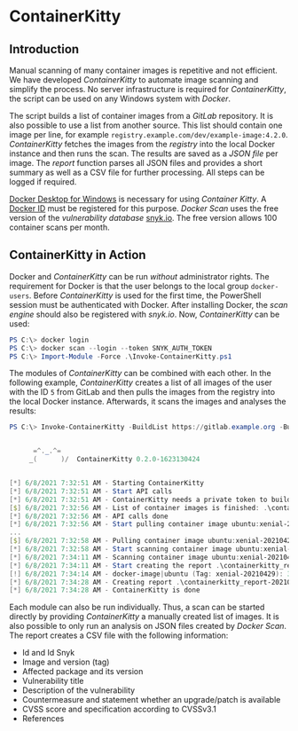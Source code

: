# ContainerKitty

## Introduction

Manual scanning of many container images is repetitive and not efficient. We have developed *ContainerKitty* to automate image scanning and simplify the process. No server infrastructure is required for *ContainerKitty*, the script can be used on any Windows system with *Docker*.

The script builds a list of container images from a *GitLab* repository. It is also possible to use a list from another source. This list should contain one image per line, for example `registry.example.com/dev/example-image:4.2.0`. *ContainerKitty* fetches the images from the *registry* into the local Docker instance and then runs the scan. The results are saved as a *JSON file* per image. The *report* function parses all JSON files and provides a short summary as well as a CSV file for further processing. All steps can be logged if required.

[Docker Desktop for Windows](https://docs.docker.com/docker-for-windows/install/) is necessary for using *Container Kitty*. A [Docker ID](https://hub.docker.com/) must be registered for this purpose. *Docker Scan* uses the free version of the *vulnerability database* [snyk.io](https://snyk.io/). The free version allows 100 container scans per month.

## ContainerKitty in Action

Docker and *ContainerKitty* can be run *without* administrator rights. The requirement for Docker is that the user belongs to the local group `docker-users`. Before *ContainerKitty* is used for the first time, the PowerShell session must be authenticated with Docker. After installing Docker, the _scan engine_ should also be registered with _snyk.io_. Now, _ContainerKitty_ can be used:

```powershell
PS C:\> docker login
PS C:\> docker scan --login --token SNYK_AUTH_TOKEN
PS C:\> Import-Module -Force .\Invoke-ContainerKitty.ps1
```

The modules of *ContainerKitty* can be combined with each other. In the following example, *ContainerKitty* creates a list of all images of the user with the ID `5` from GitLab and then pulls the images from the registry into the local Docker instance. Afterwards, it scans the images and analyses the results:

```powershell
PS C:\> Invoke-ContainerKitty -BuildList https://gitlab.example.org -BuildId 5 -BuildIdType User -Scan -Report -ReportDirectory .\reports\ -Log


      =^._.^=
     _(      )/  ContainerKitty 0.2.0-1623130424


[*] 6/8/2021 7:32:51 AM - Starting ContainerKitty
[*] 6/8/2021 7:32:51 AM - Start API calls
[*] 6/8/2021 7:32:51 AM - ContainerKitty needs a private token to build the container list. This token will not be stored.
[$] 6/8/2021 7:32:56 AM - List of container images is finished: .\containerkitty_container_list-20210608-0732.txt
[*] 6/8/2021 7:32:56 AM - API calls done
[*] 6/8/2021 7:32:56 AM - Start pulling container image ubuntu:xenial-20210429
...
[$] 6/8/2021 7:32:58 AM - Pulling container image ubuntu:xenial-20210429 done
[*] 6/8/2021 7:32:58 AM - Start scanning container image ubuntu:xenial-20210429
[*] 6/8/2021 7:34:11 AM - Scanning container image ubuntu:xenial-20210429 done
[*] 6/8/2021 7:34:11 AM - Start creating the report .\containerkitty_report-20210608-0734.csv
[!] 6/8/2021 7:34:14 AM - docker-image|ubuntu (Tag: xenial-20210429): 368 vulnerable dependency paths / Unique count: 47
[*] 6/8/2021 7:34:28 AM - Creating report .\containerkitty_report-20210608-0734.csv done
[*] 6/8/2021 7:34:28 AM - ContainerKitty is done
```

Each module can also be run individually. Thus, a scan can be started directly by providing *ContainerKitty* a manually created list of images. It is also possible to only run an analysis on JSON files created by *Docker Scan*. The report creates a CSV file with the following information:

* Id and Id Snyk
* Image and version (tag)
* Affected package and its version
* Vulnerability title
* Description of the vulnerability
* Countermeasure and statement whether an upgrade/patch is available
* CVSS score and specification according to CVSSv3.1
* References

